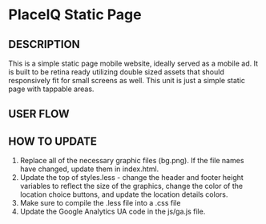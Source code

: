 PlaceIQ Static Page
=====================

DESCRIPTION
-----------
This is a simple static page mobile website, ideally served as a mobile ad. It is built to be retina ready utilizing double sized assets that should responsively fit for small screens as well. This unit is just a simple static page with tappable areas.


USER FLOW
---------


HOW TO UPDATE
-------------
1. Replace all of the necessary graphic files (bg.png). If the file names have changed, update them in index.html.
2. Update the top of styles.less - change the header and footer height variables to reflect the size of the graphics, change the color of the location choice buttons, and update the location details colors.
3. Make sure to compile the .less file into a .css file
4. Update the Google Analytics UA code in the js/ga.js file.
